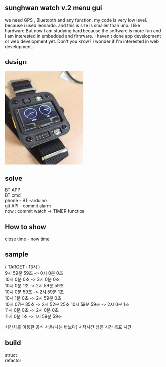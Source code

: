 ## sunghwan watch v.2 menu gui

we need GPS , Bluetooth and any function. my code is very low level. because i used leonardo. and this is size is smaller than uno. I like hardware.But now I am studying hard because the software is more fun and I am interested in embedded and firmware. I haven't done app development or web development yet. Don't you know? I wonder if I'm interested in web development.  

## design

<img src="./oled-watch.jpg" height="300px" width="250px">

## solve

BT APP  
BT cmd   
phone - BT -arduino  
git API - commit alarm  
now : commit watch -> TIMER function  

## How to show

close time - now time   


## sample

( TARGET : 13시 )  
 9시  59분 59초	->    0시  0분  0초  
10시   0분  0초	->    3시  0분  0초  
10시   0분  1초	->    2시 59분 59초  
10시   0분 59초	->    2시 59분  1초  
10시   1분  0초	->    2시 59분  0초  
10시  07분 35초	->    2시 52분 25초
10시  59분 59초	->    2시  0분  1초  
11시   0분  0초	->    2시  0분  0초  
11시   0분  1초	->    1시 59분 59초  


시간차를 이용한 공식 사용(나는 바보다)
시작시간 남은 시간 목표 시간  

## build 

struct  
refactor  
